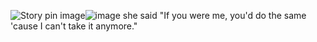 <img src="https://i.pinimg.com/736x/ab/7a/74/ab7a7438c040452da5dd6300e9fed7ef.jpg" alt="Story pin image"/>![image](https://github.com/user-attachments/assets/20c3d8a1-3258-4ee0-949b-99217d5a75db)
she said "If you were me, you'd do the same 'cause I can't take it anymore."
